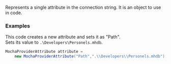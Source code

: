 Represents a single attribute in the connection string. It is an object to use in code.

### Examples
This code creates a new attribute and sets it as "Path".<br>
Sets its value to ``.\Developers\Personels.mhdb``.
```C#
MochaProviderAttribute attribute =
    new MochaProviderAttribute("Path",".\\Developers\\Personels.mhdb");
```
